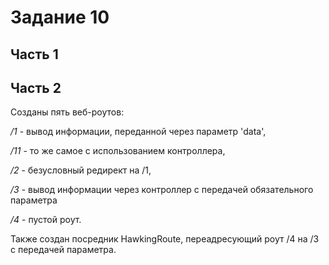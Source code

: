 # Задание 10

## Часть 1



## Часть 2
Созданы пять веб-роутов:

*/1* - вывод информации, переданной через параметр 'data',

*/11* - то же самое с использованием контроллера,

*/2* - безусловный редирект на /1,

*/3* - вывод информации через контроллер с передачей обязательного параметра

*/4* - пустой роут.

Также создан посредник HawkingRoute, переадресующий роут /4 на /3 с передачей параметра.